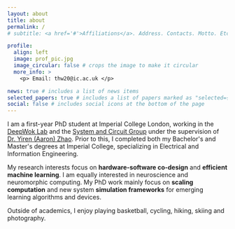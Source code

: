 ```yaml
---
layout: about
title: about
permalink: /
# subtitle: <a href='#'>Affiliations</a>. Address. Contacts. Motto. Etc.

profile:
  align: left
  image: prof_pic.jpg
  image_circular: false # crops the image to make it circular
  more_info: >
    <p> Email: thw20@ic.ac.uk </p>

news: true # includes a list of news items
selected_papers: true # includes a list of papers marked as "selected={true}"
social: false # includes social icons at the bottom of the page
---
```


I am a first-year PhD student at Imperial College London, working in the [DeepWok Lab](https://deepwok.github.io) and the [System and Circuit Group](https://www.imperial.ac.uk/electrical-engineering/research/circuits-and-systems/) under the supervision of [Dr. Yiren (Aaron) Zhao](https://aaron-zhao123.github.io). Prior to this, I completed both my Bachelor's and Master's degrees at Imperial College, specializing in Electrical and Information Engineering.

My research interests focus on **hardware-software co-design** and **efficient machine learning**. I am equally interested in neuroscience and neuromorphic computing. My PhD work mainly focus on **scaling computation** and new system **simulation frameworks** for emerging learning algorithms and devices.

Outside of academics, I enjoy playing basketball, cycling, hiking, skiing and photography.

<!--
Put your address / P.O. box / other info right below your picture. You can also disable any of these elements by editing `profile` property of the YAML header of your `_pages/about.md`. Edit `_bibliography/papers.bib` and Jekyll will render your [publications page](/al-folio/publications/) automatically.

Link to your social media connections, too. This theme is set up to use [Font Awesome icons](https://fontawesome.com/) and [Academicons](https://jpswalsh.github.io/academicons/), like the ones below. Add your Facebook, Twitter, LinkedIn, Google Scholar, or just disable all of them. -->
